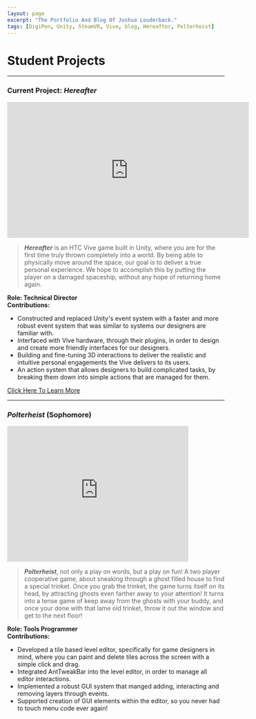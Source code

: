 ```yaml
---
layout: page
excerpt: "The Portfolio And Blog Of Joshua Louderback."
tags: [DigiPen, Unity, SteamVR, Vive, blog, Hereafter, Polterheist]
---
```


# Student Projects

---

### Current Project: _Hereafter_

<iframe width="560" height="315" src="https://www.youtube.com/embed/R_ueRNGY2H4" frameborder="0" allowfullscreen></iframe>

>**_Hereafter_** is an HTC Vive game built in Unity, where you are for the first time truly thrown completely into a world. By being able to physically move around the space, our goal is to deliver a true personal experience. We hope to accomplish this by putting the player on a damaged spaceship, without any hope of returning home again.


**Role\: Technical Director**     
**Contributions:**

* Constructed and replaced Unity's event system with a faster and more robust event system that was similar to systems our designers are familiar with.
* Interfaced with Vive hardware, through their plugins, in order to design and create more friendly interfaces for our designers.
* Building and fine-tuning 3D interactions to deliver the realistic and intuitive personal engagements the Vive delivers to its users.
* An action system that allows designers to build complicated tasks, by breaking them down into simple actions that are managed for them.

[Click Here To Learn More](http://teamoverboard.weebly.com/)

--- 

### _Polterheist_ (Sophomore)

<iframe width="420" height="315" src="https://www.youtube.com/embed/5zTq696zqZE" frameborder="0" allowfullscreen></iframe>

>**_Polterheist_**, not only a play on words, but a play on fun!
A two player cooperative game, about sneaking through a ghost filled house to find a special trinket. Once you grab the trinket, the game turns itself on its head, by attracting ghosts even farther away to your attention! It turns into a tense game of keep away from the ghosts with your buddy, and once your done with that lame old trinket, throw it out the window and get to the next floor! 

**Role\: Tools Programmer**     
**Contributions:**

* Developed a tile based level editor, specifically for game designers in mind, where you can paint and delete tiles across the screen with a simple click and drag.
* Integrated AntTweakBar into the level editor, in order to manage all editor interactions.
* Implemented a robust GUI system that manged adding, interacting and removing layers through events.
* Supported creation of GUI elements within the editor, so you never had to touch menu code ever again!
